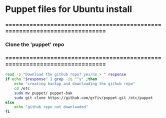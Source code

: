 # Puppet files for Ubuntu install

### ==========================================================================
### Clone the 'puppet' repo
### ==========================================================================
```bash
read -p "Download the github repo? yes/no > " response
if echo "$response" | grep -iq "^y" ;then
    echo "creating backup and downloading the github repo"
    cd /etc
    sudo mv puppet/ puppet-bak
    sudo git clone https://github.com/grfiv/puppet.git /etc/puppet
else
    echo "github repo not downloaded"
fi
```
